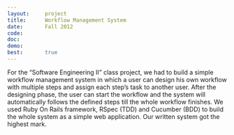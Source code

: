 ```yaml
---
layout:     project
title:      Workflow Management System
date:       Fall 2012
code:  
doc:
demo:
best:       true
---
```


For the “Software Engineering II” class project,
we had to build a simple workflow management system in which a user can
design his own workflow with multiple steps and assign each step’s task to another user.
After the designing phase, the user can start the workflow and the system will
automatically follows the defined steps till the whole workflow finishes.
We used Ruby On Rails framework, RSpec (TDD) and Cucumber (BDD)
to build the whole system as a simple web application.
Our written system got the highest mark.
